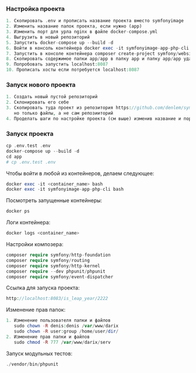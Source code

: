### Настройка проекта

```php
1. Скопировать .env и прописать название проекта вместо symfonyimage
2. Изменить название папок проекта, если нужно (app)
3. Изменить порт для урла nginx в файле docker-compose.yml
4. Выгрузить в новый репозиторий
5. Запустить docker-compose up --build -d
6. Войти в консоль контейнера docker exec -it symfonyimage-app-php-cli bash
7. Запустить в консоле контейнера composer create-project symfony/website-skeleton app
8. Скопировать содержимое папки app/app в папку app и папку app/app удалить
9. Попробовать запустить localhost:8087
10. Прописать хосты если потребуется localhost:8087
```

### Запуск нового проекта
```php
1. Создать новый пустой репозиторий
2. Склонировать его себе
3. Скопировать туда проект из репозитория https://github.com/denlem/symfonyimage.git
   но только файлы, а не сам репозииторий
4. Проделать шаги по настройке проекта (см выше) изменив название и порт
```


### Запуск проекта

```php
cp .env.test .env
docker-compose up --build -d
cd app
# cp .env.test .env
```

Чтобы войти в любой из контейнеров, делаем следующее:
```php
docker exec -it <container_name> bash
docker exec -it symfonyimage-app-php-cli bash
```

Посмотреть запущенные контейнеры:
```php
docker ps
```

Логи контейнера:
```php
docker logs <container_name>
```

Настройки композера:
```php
composer require symfony/http-foundation
composer require symfony/routing
composer require symfony/http-kernel
composer require --dev phpunit/phpunit
composer require symfony/event-dispatcher
```

Ссылка для запуска проекта:
```php
http://localhost:8083/is_leap_year/2222
```

Изменение прав папок:
```php
1. Изменение пользователя папки и файлов
   sudo chown -R denis:denis /var/www/darix
   sudo chown -R user:group /home/user/dir/
2. Изменение прав папки и файлов
   sudo chmod -R 777 /var/www/darix/serv
```

Запуск модульных тестов:
```php
./vendor/bin/phpunit
```